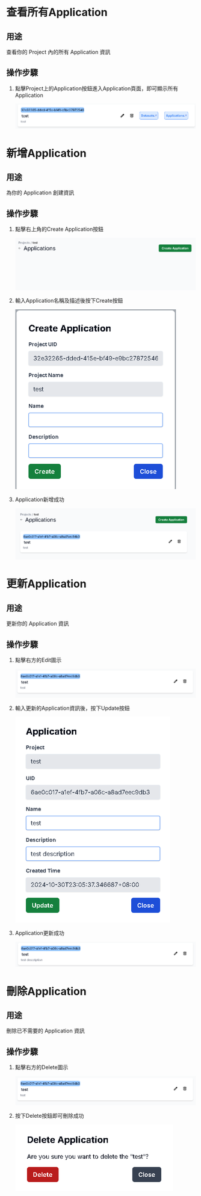 # 查看所有Application

## 用途

查看你的 Project 內的所有 Application 資訊

## 操作步驟

1. 點擊Project上的Application按鈕進入Application頁面，即可顯示所有Application
    
    ![create](images/application/create.png)

# 新增Application

## 用途

為你的 Application 創建資訊

## 操作步驟

    
1. 點擊右上角的Create Application按鈕
    
    ![create1](images/application/create1.png)
    
2. 輸入Application名稱及描述後按下Create按鈕
    
    ![create2](images/application/create2.png)
    
3. Application新增成功
    
    ![create3](images/application/create3.png)


# 更新Application

## 用途

更新你的 Application 資訊

## 操作步驟

1. 點擊右方的Edit圖示
   
    ![edit](images/application/edit.png)

2. 輸入更新的Application資訊後，按下Update按鈕
   
    ![edit1](images/application/edit1.png)

3. Application更新成功
   
    ![edit2](images/application/edit2.png)


# 刪除Application

## 用途

刪除已不需要的 Application 資訊

## 操作步驟

1. 點擊右方的Delete圖示
     
    ![edit](images/application/edit.png)

2. 按下Delete按鈕即可刪除成功

    ![delete](images/application/delete.png)
